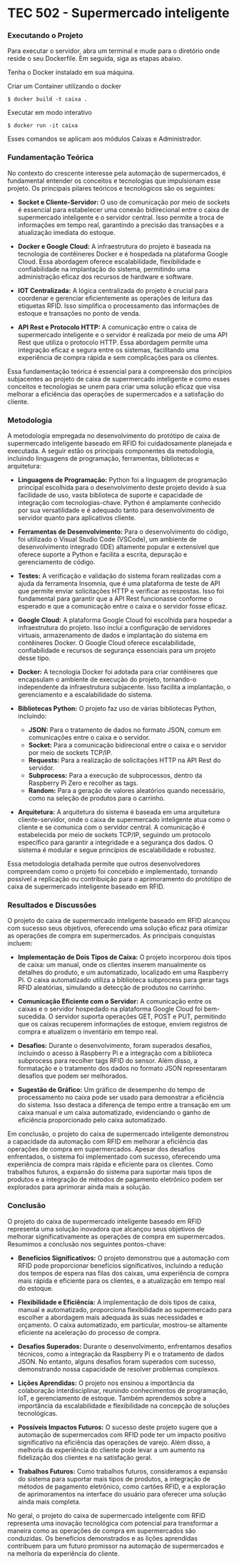<h1>TEC 502 - Supermercado inteligente</h1>



<h3>Executando o Projeto</h3>
Para executar o servidor, abra um terminal e mude para o diretório onde reside o seu Dockerfile. Em seguida, siga as etapas abaixo.

Tenha o Docker instalado em sua máquina.

Criar um Container utilizando o docker

```$ docker build -t caixa . ```

Executar em modo interativo

```$ docker run -it caixa ```

Esses comandos se aplicam aos módulos Caixas e Administrador.




<h3>Fundamentação Teórica</h3>

No contexto do crescente interesse pela automação de supermercados, é fundamental entender os conceitos e tecnologias que impulsionam esse projeto. Os principais pilares teóricos e tecnológicos são os seguintes:

*  **Socket e Cliente-Servidor:** O uso de comunicação por meio de sockets é essencial para estabelecer uma conexão bidirecional entre o caixa de supermercado inteligente e o servidor central. Isso permite a troca de informações em tempo real, garantindo a precisão das transações e a atualização imediata do estoque.

*  **Docker e Google Cloud:** A infraestrutura do projeto é baseada na tecnologia de contêineres Docker e é hospedada na plataforma Google Cloud. Essa abordagem oferece escalabilidade, flexibilidade e confiabilidade na implantação do sistema, permitindo uma administração eficaz dos recursos de hardware e software.

*  **IOT Centralizada:** A lógica centralizada do projeto é crucial para coordenar e gerenciar eficientemente as operações de leitura das etiquetas RFID. Isso simplifica o processamento das informações de estoque e transações no ponto de venda.

*  **API Rest e Protocolo HTTP:** A comunicação entre o caixa de supermercado inteligente e o servidor é realizada por meio de uma API Rest que utiliza o protocolo HTTP. Essa abordagem permite uma integração eficaz e segura entre os sistemas, facilitando uma experiência de compra rápida e sem complicações para os clientes.

Essa fundamentação teórica é essencial para a compreensão dos princípios subjacentes ao projeto de caixa de supermercado inteligente e como esses conceitos e tecnologias se unem para criar uma solução eficaz que visa melhorar a eficiência das operações de supermercados e a satisfação do cliente.




<h3>Metodologia</h3>

A metodologia empregada no desenvolvimento do protótipo de caixa de supermercado inteligente baseado em RFID foi cuidadosamente planejada e executada. A seguir estão os principais componentes da metodologia, incluindo linguagens de programação, ferramentas, bibliotecas e arquitetura:

*  **Linguagens de Programação:** Python foi a linguagem de programação principal escolhida para o desenvolvimento deste projeto devido à sua facilidade de uso, vasta biblioteca de suporte e capacidade de integração com tecnologias-chave. Python é amplamente conhecido por sua versatilidade e é adequado tanto para desenvolvimento de servidor quanto para aplicativos cliente.

*  **Ferramentas de Desenvolvimento:** Para o desenvolvimento do código, foi utilizado o Visual Studio Code (VSCode), um ambiente de desenvolvimento integrado (IDE) altamente popular e extensível que oferece suporte a Python e facilita a escrita, depuração e gerenciamento de código.

*  **Testes:** A verificação e validação do sistema foram realizadas com a ajuda da ferramenta Insomnia, que é uma plataforma de teste de API que permite enviar solicitações HTTP e verificar as respostas. Isso foi fundamental para garantir que a API Rest funcionasse conforme o esperado e que a comunicação entre o caixa e o servidor fosse eficaz.

*  **Google Cloud:** A plataforma Google Cloud foi escolhida para hospedar a infraestrutura do projeto. Isso inclui a configuração de servidores virtuais, armazenamento de dados e implantação do sistema em contêineres Docker. O Google Cloud oferece escalabilidade, confiabilidade e recursos de segurança essenciais para um projeto desse tipo.

*  **Docker:** A tecnologia Docker foi adotada para criar contêineres que encapsulam o ambiente de execução do projeto, tornando-o independente da infraestrutura subjacente. Isso facilita a implantação, o gerenciamento e a escalabilidade do sistema.

*  **Bibliotecas Python:** O projeto faz uso de várias bibliotecas Python, incluindo:
   - **JSON:** Para o tratamento de dados no formato JSON, comum em comunicações entre o caixa e o servidor.
   - **Socket:** Para a comunicação bidirecional entre o caixa e o servidor por meio de sockets TCP/IP.
   - **Requests:** Para a realização de solicitações HTTP na API Rest do servidor.
   - **Subprocess:** Para a execução de subprocessos, dentro da Raspberry Pi Zero e recolher as tags.
   - **Random:** Para a geração de valores aleatórios quando necessário, como na seleção de produtos para o carrinho.

*  **Arquitetura:** A arquitetura do sistema é baseada em uma arquitetura cliente-servidor, onde o caixa de supermercado inteligente atua como o cliente e se comunica com o servidor central. A comunicação é estabelecida por meio de sockets TCP/IP, seguindo um protocolo específico para garantir a integridade e a segurança dos dados. O sistema é modular e segue princípios de escalabilidade e robustez.

Essa metodologia detalhada permite que outros desenvolvedores compreendam como o projeto foi concebido e implementado, tornando possível a replicação ou contribuição para o aprimoramento do protótipo de caixa de supermercado inteligente baseado em RFID.




<h3>Resultados e Discussões</h3>

O projeto do caixa de supermercado inteligente baseado em RFID alcançou com sucesso seus objetivos, oferecendo uma solução eficaz para otimizar as operações de compra em supermercados. As principais conquistas incluem:

*  **Implementação de Dois Tipos de Caixa:** O projeto incorporou dois tipos de caixa: um manual, onde os clientes inserem manualmente os detalhes do produto, e um automatizado, localizado em uma Raspberry Pi. O caixa automatizado utiliza a biblioteca subprocess para gerar tags RFID aleatórias, simulando a detecção de produtos no carrinho.

*  **Comunicação Eficiente com o Servidor:** A comunicação entre os caixas e o servidor hospedado na plataforma Google Cloud foi bem-sucedida. O servidor suporta operações GET, POST e PUT, permitindo que os caixas recuperem informações de estoque, enviem registros de compra e atualizem o inventário em tempo real.

*  **Desafios:** Durante o desenvolvimento, foram superados desafios, incluindo o acesso à Raspberry Pi e a integração com a biblioteca subprocess para recolher tags RFID do sensor. Além disso, a formatação e o tratamento dos dados no formato JSON representaram desafios que podem ser melhorados.

*  **Sugestão de Gráfico:** Um gráfico de desempenho do tempo de processamento no caixa pode ser usado para demonstrar a eficiência do sistema. Isso destaca a diferença de tempo entre a transação em um caixa manual e um caixa automatizado, evidenciando o ganho de eficiência proporcionado pelo caixa automatizado.

Em conclusão, o projeto do caixa de supermercado inteligente demonstrou a capacidade da automação com RFID em melhorar a eficiência das operações de compra em supermercados. Apesar dos desafios enfrentados, o sistema foi implementado com sucesso, oferecendo uma experiência de compra mais rápida e eficiente para os clientes. Como trabalhos futuros, a expansão do sistema para suportar mais tipos de produtos e a integração de métodos de pagamento eletrônico podem ser explorados para aprimorar ainda mais a solução.




<h3>Conclusão</h3>

O projeto do caixa de supermercado inteligente baseado em RFID representa uma solução inovadora que alcançou seus objetivos de melhorar significativamente as operações de compra em supermercados. Resumimos a conclusão nos seguintes pontos-chave:

*  **Benefícios Significativos:** O projeto demonstrou que a automação com RFID pode proporcionar benefícios significativos, incluindo a redução dos tempos de espera nas filas dos caixas, uma experiência de compra mais rápida e eficiente para os clientes, e a atualização em tempo real do estoque.

*  **Flexibilidade e Eficiência:** A implementação de dois tipos de caixa, manual e automatizado, proporciona flexibilidade ao supermercado para escolher a abordagem mais adequada às suas necessidades e orçamento. O caixa automatizado, em particular, mostrou-se altamente eficiente na aceleração do processo de compra.

*  **Desafios Superados:** Durante o desenvolvimento, enfrentamos desafios técnicos, como a integração da Raspberry Pi e o tratamento de dados JSON. No entanto, alguns desafios foram superados com sucesso, demonstrando nossa capacidade de resolver problemas complexos.

*  **Lições Aprendidas:** O projeto nos ensinou a importância da colaboração interdisciplinar, reunindo conhecimentos de programação, IoT, e gerenciamento de estoque. Também aprendemos sobre a importância da escalabilidade e flexibilidade na concepção de soluções tecnológicas.

*  **Possíveis Impactos Futuros:** O sucesso deste projeto sugere que a automação de supermercados com RFID pode ter um impacto positivo significativo na eficiência das operações de varejo. Além disso, a melhoria da experiência do cliente pode levar a um aumento na fidelização dos clientes e na satisfação geral.

*  **Trabalhos Futuros:** Como trabalhos futuros, consideramos a expansão do sistema para suportar mais tipos de produtos, a integração de métodos de pagamento eletrônico, como cartões RFID, e a exploração de aprimoramentos na interface do usuário para oferecer uma solução ainda mais completa.

No geral, o projeto do caixa de supermercado inteligente com RFID representa uma inovação tecnológica com potencial para transformar a maneira como as operações de compra em supermercados são conduzidas. Os benefícios demonstrados e as lições aprendidas contribuem para um futuro promissor na automação de supermercados e na melhoria da experiência do cliente.
